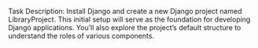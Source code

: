 Task Description:
Install Django and create a new Django project named LibraryProject. This initial setup will serve as the foundation for developing Django applications. You’ll also explore the project’s default structure to understand the roles of various components.